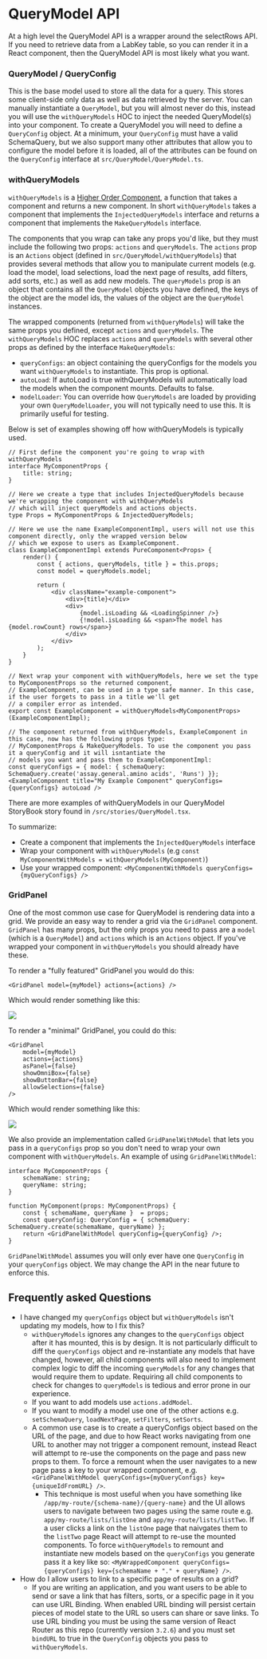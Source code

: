 # QueryModel API

At a high level the QueryModel API is a wrapper around the selectRows API. If you need to retrieve data from a LabKey
table, so you can render it in a React component, then the QueryModel API is most likely what you want.

### QueryModel / QueryConfig

This is the base model used to store all the data for a query. This stores some client-side only data as well as data
retrieved by the server. You can manually instantiate a `QueryModel`, but you will almost never do this, instead you will
use the `withQueryModels` HOC to inject the needed QueryModel(s) into your component. To create a QueryModel you will need
to define a `QueryConfig` object. At a minimum, your `QueryConfig` must have a valid SchemaQuery, but we also support
many other attributes that allow you to configure the model before it is loaded, all of the attributes can be found
on the `QueryConfig` interface at `src/QueryModel/QueryModel.ts`.

### withQueryModels

`withQueryModels` is a [Higher Order Component](https://reactjs.org/docs/higher-order-components.html), a function that
takes a component and returns a new component. In short `withQueryModels` takes a component that implements the
`InjectedQueryModels` interface and returns a component that implements the `MakeQueryModels` interface.

The components that you wrap can take any props you'd like, but they must include the following two props: `actions` and
`queryModels`. The `actions` prop is an `Actions` object (defined in `src/QueryModel/withQueryModels`) that provides
several methods that allow you to manipulate current models (e.g. load the model, load selections, load the next page of
results, add filters, add sorts, etc.) as well as add new models. The `queryModels` prop is an object that contains all
the `QueryModel` objects you have defined, the keys of the object are the model ids, the values of the object are the
`QueryModel` instances.

The wrapped components (returned from `withQueryModels`) will take the same props you defined, except `actions` and
`queryModels`. The `withQueryModels` HOC replaces `actions` and `queryModels` with several other props as defined by the
interface `MakeQueryModels`:
- `queryConfigs`: an object containing the queryConfigs for the models you want `withQueryModels` to instantiate. This
prop is optional.
- `autoLoad`: If autoLoad is true withQueryModels will automatically load the models when the component mounts. Defaults
to false.
- `modelLoader`: You can override how `QueryModels` are loaded by providing your own `QueryModelLoader`, you will not
typically need to use this. It is primarily useful for testing.

Below is set of examples showing off how withQueryModels is typically used.

```tsx
// First define the component you're going to wrap with withQueryModels
interface MyComponentProps {
    title: string;
}

// Here we create a type that includes InjectedQueryModels because we're wrapping the component with withQueryModels
// which will inject queryModels and actions objects.
type Props = MyComponentProps & InjectedQueryModels;

// Here we use the name ExampleComponentImpl, users will not use this component directly, only the wrapped version below
// which we expose to users as ExampleComponent.
class ExampleComponentImpl extends PureComponent<Props> {
    render() {
        const { actions, queryModels, title } = this.props;
        const model = queryModels.model;

        return (
            <div className="example-component">
                <div>{title}</div>
                <div>
                    {model.isLoading && <LoadingSpinner />}
                    {!model.isLoading && <span>The model has {model.rowCount} rows</span>}
                </div>
            </div>
        );
    }
}

// Next wrap your component with withQueryModels, here we set the type to MyComponentProps so the returned component,
// ExampleComponent, can be used in a type safe manner. In this case, if the user forgets to pass in a title we'll get
// a compiler error as intended.
export const ExampleComponent = withQueryModels<MyComponentProps>(ExampleComponentImpl);

// The component returned from withQueryModels, ExampleComponent in this case, now has the following props type:
// MyComponentProps & MakeQueryModels. To use the component you pass it a queryConfig and it will isntantiate the
// models you want and pass them to ExampleComponentImpl:
const queryConfigs = { model: { schemaQuery: SchemaQuery.create('assay.general.amino acids', 'Runs') }};
<ExampleComponent title="My Example Component" queryConfigs={queryConfigs} autoLoad />
```

There are more examples of withQueryModels in our QueryModel StoryBook story found in `/src/stories/QueryModel.tsx`.

To summarize:
 - Create a component that implements the `InjectedQueryModels` interface
 - Wrap your component with `withQueryModels` (e.g `const MyComponentWithModels = withQueryModels(MyComponent)`)
 - Use your wrapped component: `<MyComponentWithModels queryConfigs={myQueryConfigs} />`

### GridPanel

One of the most common use case for QueryModel is rendering data into a grid. We provide an easy way to render a grid
via the `GridPanel` component. `GridPanel` has many props, but the only props you need to pass are a `model` (which is
a `QueryModel`) and `actions` which is an `Actions` object. If you've wrapped your component in `withQueryModels` you
should already have these.

To render a "fully featured" GridPanel you would do this:

```tsx
<GridPanel model={myModel} actions={actions} />
```

Which would render something like this:

![](default_grid_panel.png)

To render a "minimal" GridPanel, you could do this:

```tsx
<GridPanel
    model={myModel}
    actions={actions}
    asPanel={false}
    showOmniBox={false}
    showButtonBar={false}
    allowSelections={false}
/>
```

Which would render something like this:

![](minimal_grid_panel.png)

We also provide an implementation called `GridPanelWithModel` that lets you pass in a `queryConfigs` prop so you don't
need to wrap your own component with `withQueryModels`. An example of using `GridPanelWithModel`:

```tsx
interface MyComponentProps {
    schemaName: string;
    queryName: string;
}

function MyComponent(props: MyComponentProps) {
    const { schemaName, queryName }  = props;
    const queryConfig: QueryConfig = { schemaQuery: SchemaQuery.create(schemaName, queryName) };
    return <GridPanelWithModel queryConfig={queryConfig} />;
}
```

`GridPanelWithModel` assumes you will only ever have one `QueryConfig` in your `queryConfigs` object. We may change the
API in the near future to enforce this.

## Frequently asked Questions

- I have changed my `queryConfigs` object but `withQueryModels` isn't updating my models, how to I fix this?
    - `withQueryModels` ignores any changes to the `queryConfigs` object after it has mounted, this is by design. It is
    not particularly difficult to diff the `queryConfigs` object and re-instantiate any models that have changed,
    however, all child components will also need to implement complex logic to diff the incoming `queryModels` for any
    changes that would require them to update. Requiring all child components to check for changes to `queryModels` is
    tedious and error prone in our experience.
    - If you want to add models use `actions.addModel`.
    - If you want to modify a model use one of the other actions e.g. `setSchemaQuery`, `loadNextPage`, `setFilters`,
    `setSorts`.
    - A common use case is to create a queryConfigs object based on the URL of the page, and due to how React works
    navigating from one URL to another may not trigger a component remount, instead React will attempt to re-use the
    components on the page and pass new props to them. To force a remount when the user navigates to a new page pass a
    key to your wrapped component, e.g. `<GridPanelWithModel queryConfigs={myQueryConfigs} key={uniqueIdFromURL} />`.
        - This technique is most useful when you have something like `/app/my-route/{schema-name}/{query-name}` and
        the UI allows users to navigate between two pages using the same route e.g. `app/my-route/lists/listOne` and
        `app/my-route/lists/listTwo`. If a user clicks a link on the `listOne` page that naivgates them to the
        `listTwo` page React will attempt to re-use the mounted components. To force `withQueryModels` to remount and
        instantiate new models based on the `queryConfigs` you generate pass it a key like so:
        `<MyWrappedComponent queryConfigs={queryConfigs} key={schemaName + "." + queryName} />`.
- How do I allow users to link to a specific page of results on a grid?
    - If you are writing an application, and you want users to be able to send or save a link that has filters, sorts,
    or a specific page in it you can use URL Binding. When enabled URL binding will persist certain pieces of model
    state to the URL so users can share or save links. To use URL binding you must be using the same version of React
    Router as this repo (currently version `3.2.6`) and you must set `bindURL` to true in the `QueryConfig` objects you
    pass to `withQueryModels`.
